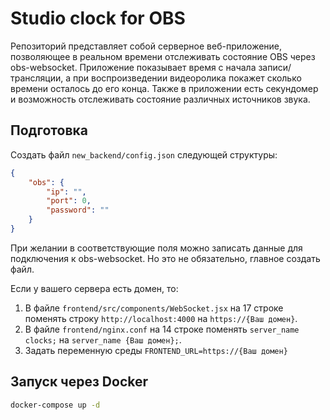 # Studio clock for OBS

Репозиторий представляет собой серверное веб-приложение, позволяющее в реальном времени отслеживать
состояние OBS через obs-websocket. Приложение показывает время с начала записи/трансляции, а при воспроизведении
видеоролика покажет сколько времени осталось до его конца. Также в приложении есть секундомер и возможность
отслеживать состояние различных источников звука.

## Подготовка

Создать файл `new_backend/config.json` следующей структуры:
```json
{
    "obs": {
        "ip": "",
        "port": 0,
        "password": ""
    }
}
```
При желании в соответствующие поля можно записать данные для подключения к obs-websocket. Но это не обязательно, главное создать файл.

Если у вашего сервера есть домен, то:
1. В файле `frontend/src/components/WebSocket.jsx` на 17 строке поменять строку `http://localhost:4000` на `https://{Ваш домен}`.
2. В файле `frontend/nginx.conf` на 14 строке поменять `server_name clocks;` на `server_name {Ваш домен};`.
3. Задать переменную среды `FRONTEND_URL=https://{Ваш домен}`

## Запуск через Docker

```bash
docker-compose up -d
```
